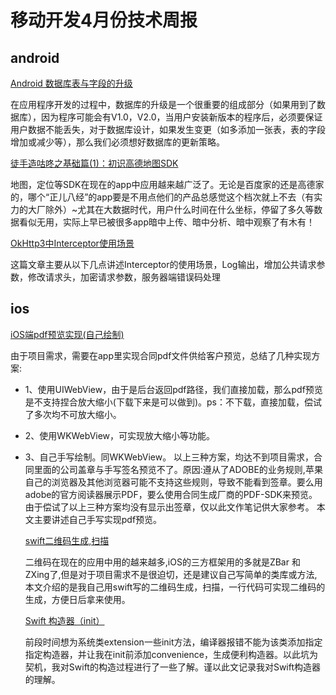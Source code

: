 

# 移动开发4月份技术周报

## android
 [Android 数据库表与字段的升级](http://www.jianshu.com/p/df93a562d8ed)  

在应用程序开发的过程中，数据库的升级是一个很重要的组成部分（如果用到了数据库），因为程序可能会有V1.0，V2.0，当用户安装新版本的程序后，必须要保证用户数据不能丢失，对于数据库设计，如果发生变更（如多添加一张表，表的字段增加或减少等），那么我们必须想好数据库的更新策略。

 [徒手造咕咚之基础篇(1)：初识高德地图SDK](http://www.jianshu.com/p/b728298b7ca0)  

 地图，定位等SDK在现在的app中应用越来越广泛了。无论是百度家的还是高德家的，哪个“正儿八经”的app要是不用点他们的产品总感觉这个档次就上不去（有实力的大厂除外）~尤其在大数据时代，用户什么时间在什么坐标，停留了多久等数据看似无用，实际上早已被很多app暗中上传、暗中分析、暗中观察了有木有！

[OkHttp3中Interceptor使用场景](http://www.jianshu.com/p/fdd17b7328ce)

这篇文章主要从以下几点讲述Interceptor的使用场景，Log输出，增加公共请求参数，修改请求头，加密请求参数，服务器端错误码处理

## ios
 [iOS端pdf预览实现(自己绘制)](http://www.jianshu.com/p/a0b71e7798a4)  

由于项目需求，需要在app里实现合同pdf文件供给客户预览，总结了几种实现方案:
* 1、使用UIWebView，由于是后台返回pdf路径，我们直接加载，那么pdf预览是不支持捏合放大缩小(下载下来是可以做到)。ps：不下载，直接加载，偿试了多次均不可放大缩小。
* 2、使用WKWebView，可实现放大缩小等功能。
* 3、自己手写绘制。同WKWebView。
以上三种方案，均达不到项目需求，合同里面的公司盖章与手写签名预览不了。原因:遵从了ADOBE的业务规则,苹果自己的浏览器及其他浏览器可能不支持这些规则，导致不能看到签章。要么用adobe的官方阅读器展示PDF，要么使用合同生成厂商的PDF-SDK来预览。
由于偿试了以上三种方案均没有显示出签章，仅以此文作笔记供大家参考。 本文主要讲述自己手写实现pdf预览。
 

  [swift二维码生成,扫描](http://www.jianshu.com/p/a519fc414adb)   

  二维码在现在的应用中用的越来越多,iOS的三方框架用的多就是ZBar 和 ZXing了,但是对于项目需求不是很迫切，还是建议自己写简单的类库或方法,本文介绍的是我自己用swift写的二维码生成，扫描，一行代码可实现二维码的生成，方便日后拿来使用。
 

  [Swift 构造器（init）](http://www.jianshu.com/p/fb2f2d4c06bb)   

  前段时间想为系统类extension一些init方法，编译器报错不能为该类添加指定指定构造器，并让我在init前添加convenience，生成便利构造器。以此坑为契机，我对Swift的构造过程进行了一些了解。谨以此文记录我对Swift构造器的理解。
